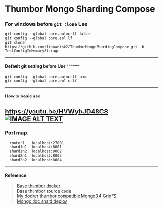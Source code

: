 # Thumbor Mongo Sharding Compose  
### For windows before `git clone` Use  
```
git config --global core.autocrlf false
git config --global core.eol lf
git clone https://github.com/lionants02/ThumborMongoShardingCompose.git -b TestConfigInMemoryStorage
```
---
#### Default git setting before Use ^^^^^^
```
git config --global core.autocrlf true
git config --global core.eol crlf
```
---
#### How to basic use  
https://youtu.be/HVWybJD48C8  
[![IMAGE ALT TEXT](http://img.youtube.com/vi/HVWybJD48C8/0.jpg)](https://youtu.be/HVWybJD48C8 "How to basic use... ")
---
### Port map.
```
  router1   localhost:27081
  shard1n1  localhost:8001
  shard1n2  localhost:8002
  shard2n1  localhost:8003
  shard2n2  localhost:8004
```
---
#### Reference
> [Base thumbor docker](https://github.com/APSL/docker-thumbor)  
> [Base thumbor source code](https://github.com/thumbor/thumbor)  
> [My docker thumbor compatible Mongo3.4 GridFS](https://github.com/lionants02/ThumborMongoDocker)  
> [Mongo doc shard deploy](https://docs.mongodb.com/manual/tutorial/deploy-shard-cluster/)  
